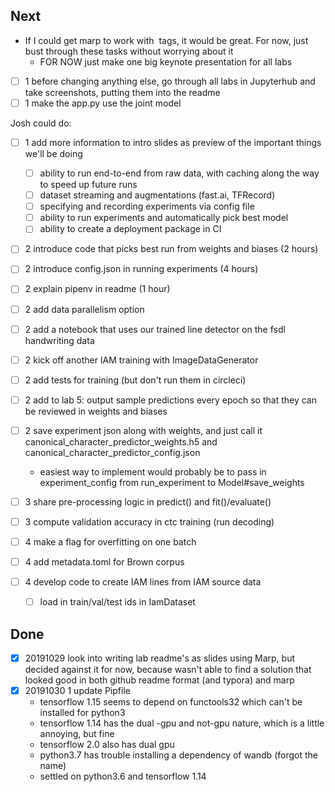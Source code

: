 ## Next

- If I could get marp to work with <img> tags, it would be great. For now, just bust through these tasks without worrying about it
  - FOR NOW just make one big keynote presentation for all labs

- [ ] 1 before changing anything else, go through all labs in Jupyterhub and take screenshots, putting them into the readme
- [ ] 1 make the app.py use the joint model

Josh could do:
- [ ] 1 add more information to intro slides as preview of the important things we'll be doing
  - [ ] ability to run end-to-end from raw data, with caching along the way to speed up future runs
  - [ ] dataset streaming and augmentations (fast.ai, TFRecord)
  - [ ] specifying and recording experiments via config file
  - [ ] ability to run experiments and automatically pick best model
  - [ ] ability to create a deployment package in CI

- [ ] 2 introduce code that picks best run from weights and biases (2 hours)
- [ ] 2 introduce config.json in running experiments (4 hours)
- [ ] 2 explain pipenv in readme (1 hour)

- [ ] 2 add data parallelism option

- [ ] 2 add a notebook that uses our trained line detector on the fsdl handwriting data
- [ ] 2 kick off another IAM training with ImageDataGenerator
- [ ] 2 add tests for training (but don't run them in circleci)
- [ ] 2 add to lab 5: output sample predictions every epoch so that they can be reviewed in weights and biases

- [ ] 2 save experiment json along with weights, and just call it canonical_character_predictor_weights.h5 and canonical_character_predictor_config.json
    - easiest way to implement would probably be to pass in experiment_config from run_experiment to Model#save_weights

- [ ] 3 share pre-processing logic in predict() and fit()/evaluate()
- [ ] 3 compute validation accuracy in ctc training (run decoding)

- [ ] 4 make a flag for overfitting on one batch
- [ ] 4 add metadata.toml for Brown corpus
- [ ] 4 develop code to create IAM lines from IAM source data
    - [ ] load in train/val/test ids in IamDataset

## Done

- [x] 20191029 look into writing lab readme's as slides using Marp, but decided against it for now, because wasn't able to find a solution that looked good in both github readme format (and typora) and marp
- [x] 20191030 1 update Pipfile
  - tensorflow 1.15 seems to depend on functools32 which can't be installed for python3
  - tensorflow 1.14 has the dual -gpu and not-gpu nature, which is a little annoying, but fine
  - tensorflow 2.0 also has dual gpu
  - python3.7 has trouble installing a dependency of wandb (forgot the name)
  - settled on python3.6 and tensorflow 1.14
